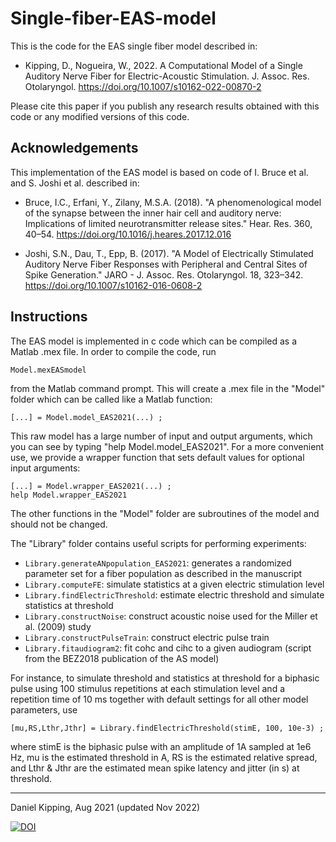 # Single-fiber-EAS-model

This is the code for the EAS single fiber model described in:
  
- Kipping, D., Nogueira, W., 2022. A Computational Model of a Single Auditory Nerve Fiber for Electric-Acoustic Stimulation. J. Assoc. Res. Otolaryngol. https://doi.org/10.1007/s10162-022-00870-2
 
Please cite this paper if you publish any research results obtained with this code or any modified versions of this code.

## Acknowledgements

This implementation of the EAS model is based on code of I. Bruce et al. and S. Joshi et al. described in:
 
- Bruce, I.C., Erfani, Y., Zilany, M.S.A. (2018). "A phenomenological model of the synapse between the inner hair cell and auditory nerve: Implications of limited neurotransmitter release sites." Hear. Res. 360, 40–54. https://doi.org/10.1016/j.heares.2017.12.016

- Joshi, S.N., Dau, T., Epp, B. (2017). "A Model of Electrically Stimulated Auditory Nerve Fiber Responses with Peripheral and Central Sites of Spike Generation." JARO - J. Assoc. Res. Otolaryngol. 18, 323–342. https://doi.org/10.1007/s10162-016-0608-2

## Instructions

The EAS model is implemented in c code which can be compiled as a Matlab .mex file. In order to compile the code, run 
```  
Model.mexEASmodel 
```  
from the Matlab command prompt. This will create a .mex file in the "Model" folder which can be called like a Matlab function:
```
[...] = Model.model_EAS2021(...) ;
```

This raw model has a large number of input and output arguments, which you can see by typing "help Model.model_EAS2021".
For a more convenient use, we provide a wrapper function that sets default values for optional input arguments:
```
[...] = Model.wrapper_EAS2021(...) ;
help Model.wrapper_EAS2021
```

The other functions in the "Model" folder are subroutines of the model and should not be changed.

The "Library" folder contains useful scripts for performing experiments:
- `Library.generateANpopulation_EAS2021`:  generates a randomized parameter set for a fiber population as described in the manuscript
- `Library.computeFE`:                     simulate statistics at a given electric stimulation level
- `Library.findElectricThreshold`:         estimate electric threshold and simulate statistics at threshold
- `Library.constructNoise`:                construct acoustic noise used for the Miller et al. (2009) study
- `Library.constructPulseTrain`:           construct electric pulse train
- `Library.fitaudiogram2`:                 fit cohc and cihc to a given audiogram (script from the BEZ2018 publication of the AS model)

For instance, to simulate threshold and statistics at threshold for a biphasic pulse using 100 stimulus repetitions at each stimulation level 
and a repetition time of 10 ms together with default settings for all other model parameters, use
```
[mu,RS,Lthr,Jthr] = Library.findElectricThreshold(stimE, 100, 10e-3) ;
```
where stimE is the biphasic pulse with an amplitude of 1A sampled at 1e6 Hz, mu is the estimated threshold in A, RS is the estimated relative spread, 
and Lthr & Jthr are the estimated mean spike latency and jitter (in s) at threshold.

************************
Daniel Kipping, Aug 2021
(updated Nov 2022)

[![DOI](https://zenodo.org/badge/DOI/10.5281/zenodo.6866742.svg)](https://doi.org/10.5281/zenodo.6866742)
